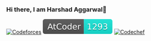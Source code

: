 ### Hi there, I am Harshad Aggarwal👋
[![Codeforces](assets/badges/codeforces.svg)](https://codeforces.com/profile/harshad2112) [![Atcoder](assets/badges/atcoder.svg)](https://atcoder.jp/users/iSuckAtCode) [![Codechef](assets/badges/codechef.svg)](https://codechef.com/users/harshad2112)
<!--
**harshad2112/harshad2112** is a ✨ _special_ ✨ repository because its `README.md` (this file) appears on your GitHub profile.

Here are some ideas to get you started:

- 🔭 I’m currently working on ...
- 🌱 I’m currently learning ...
- 👯 I’m looking to collaborate on ...
- 🤔 I’m looking for help with ...
- 💬 Ask me about ...
- 📫 How to reach me: ...
- 😄 Pronouns: ...
- ⚡ Fun fact: ...
-->
